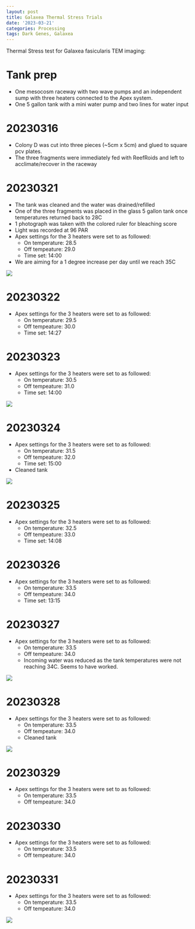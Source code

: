 ```yaml
---
layout: post
title: Galaxea Thermal Stress Trials
date: '2023-03-21'
categories: Processing
tags: Dark Genes, Galaxea
---
```


Thermal Stress test for Galaxea fasicularis TEM imaging: 

# Tank prep

* One mesocosm raceway with two wave pumps and an independent sump with three heaters connected to the Apex system.
* One 5 gallon tank with a mini water pump and two lines for water input 

# 20230316
* Colony D was cut into three pieces (~5cm x 5cm) and glued to square pcv plates.
* The three fragments were immediately fed with ReefRoids and left to acclimate/recover in the raceway

# 20230321
* The tank was cleaned and the water was drained/refilled
* One of the three fragments was placed in the glass 5 gallon tank once temperatures returned back to 28C
* 1 photograph was taken with the colored ruler for bleaching score
* Light was recorded at 96 PAR
* Apex settings for the 3 heaters were set to as followed: 
    * On temperature: 28.5
    * Off tempeature: 29.0
    * Time set: 14:00
* We are aiming for a 1 degree increase per day until we reach 35C

![](https://github.com/kevinhwong1/KevinHWong_Notebook/blob/master/images/20230321_gfas_test.JPG?raw=true)


# 20230322
* Apex settings for the 3 heaters were set to as followed: 
    * On temperature: 29.5
    * Off tempeature: 30.0
    * Time set: 14:27

# 20230323
* Apex settings for the 3 heaters were set to as followed: 
    * On temperature: 30.5
    * Off tempeature: 31.0
    * Time set: 14:00

![](https://github.com/kevinhwong1/KevinHWong_Notebook/blob/master/images/20230323_gfas_test.JPG?raw=true)

# 20230324
* Apex settings for the 3 heaters were set to as followed: 
    * On temperature: 31.5
    * Off tempeature: 32.0
    * Time set: 15:00
* Cleaned tank

![](https://github.com/kevinhwong1/KevinHWong_Notebook/blob/master/images/20230324_gfas_test.JPG?raw=true)

# 20230325
* Apex settings for the 3 heaters were set to as followed: 
    * On temperature: 32.5
    * Off tempeature: 33.0
    * Time set: 14:08


# 20230326
* Apex settings for the 3 heaters were set to as followed: 
    * On temperature: 33.5
    * Off tempeature: 34.0
    * Time set: 13:15

# 20230327
* Apex settings for the 3 heaters were set to as followed: 
    * On temperature: 33.5
    * Off tempeature: 34.0
    * Incoming water was reduced as the tank temperatures were not reaching 34C. Seems to have worked. 

![](https://github.com/kevinhwong1/KevinHWong_Notebook/blob/master/images/20230327_gfas_test.JPG?raw=true)

# 20230328
* Apex settings for the 3 heaters were set to as followed: 
    * On temperature: 33.5
    * Off tempeature: 34.0
    * Cleaned tank

![](https://github.com/kevinhwong1/KevinHWong_Notebook/blob/master/images/20230328_gfas_test.JPG?raw=true)

# 20230329
* Apex settings for the 3 heaters were set to as followed: 
    * On temperature: 33.5
    * Off tempeature: 34.0

# 20230330
* Apex settings for the 3 heaters were set to as followed: 
    * On temperature: 33.5
    * Off tempeature: 34.0

# 20230331
* Apex settings for the 3 heaters were set to as followed: 
    * On temperature: 33.5
    * Off tempeature: 34.0

![](https://github.com/kevinhwong1/KevinHWong_Notebook/blob/master/images/20230331_gfas_test.JPG?raw=true)



